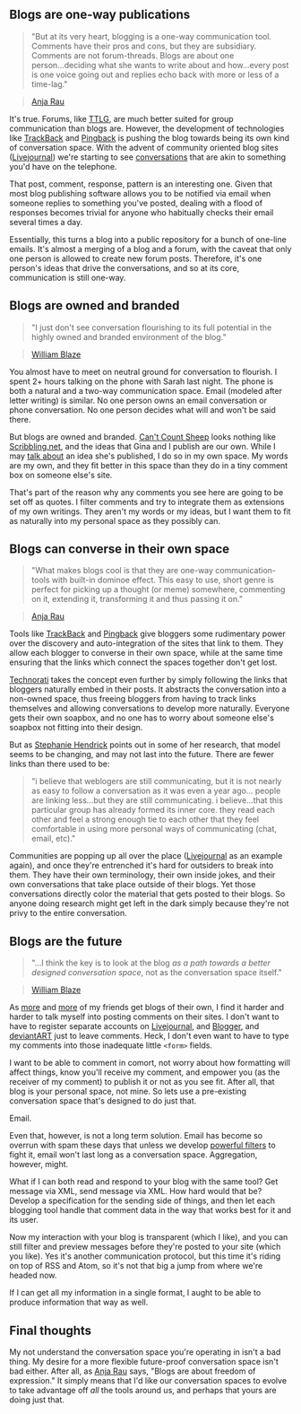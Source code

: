 <!--
title: Evolving conversation spaces
created: 9 December 2004 - 9:29 am
updated: 2 January 2005 - 4:45 pm
slug: blogs
tags: blogging
-->

## Blogs are one-way publications ##

> "But at its very heart, blogging is a one-way communication tool. Comments
> have their pros and cons, but they are subsidiary. Comments are not
> forum-threads. Blogs are about one person...deciding what she wants to write
> about and how...every post is one voice going out and replies echo back with
> more or less of a time-lag."

> [Anja Rau][]

It's true. Forums, like [TTLG][], are much better suited for group communication
than blogs are. However, the development of technologies like [TrackBack][] and
[Pingback][] is pushing the blog towards being its own kind of conversation
space. With the advent of community oriented blog sites ([Livejournal][]) we're
starting to see [conversations][] that are akin to something you'd have on the
telephone.

That post, comment, response, pattern is an interesting one. Given that most
blog publishing software allows you to be notified via email when someone
replies to something you've posted, dealing with a flood of responses becomes
trivial for anyone who habitually checks their email several times a day.

Essentially, this turns a blog into a public repository for a bunch of one-line
emails. It's almost a merging of a blog and a forum, with the caveat that only
one person is allowed to create new forum posts. Therefore, it's one person's
ideas that drive the conversations, and so at its core, communication is still
one-way.

## Blogs are owned and branded ##

> "I just don't see conversation flourishing to its full potential in the highly
> owned and branded environment of the blog."

> [William Blaze][]

You almost have to meet on neutral ground for conversation to flourish. I spent
2+ hours talking on the phone with Sarah last night. The phone is both a natural
and a two-way communication space. Email (modeled after letter writing) is
similar. No one person owns an email conversation or phone conversation. No one
person decides what will and won't be said there.

But blogs are owned and branded. [Can't Count Sheep][] looks nothing like
[Scribbling.net][], and the ideas that Gina and I publish are our own. While I
may [talk about][] an idea she's published, I do so in my own space. My words
are my own, and they fit better in this space than they do in a tiny comment box
on someone else's site.

That's part of the reason why any comments you see here are going to be set off
as quotes. I filter comments and try to integrate them as extensions of my own
writings. They aren't my words or my ideas, but I want them to fit as naturally
into my personal space as they possibly can.

## Blogs can converse in their own space ##

> "What makes blogs cool is that they are one-way communication-tools with
> built-in dominoe effect. This easy to use, short genre is perfect for picking
> up a thought (or meme) somewhere, commenting on it, extending it, transforming
> it and thus passing it on."

> [Anja Rau][]

Tools like [TrackBack][] and [Pingback][] give bloggers some rudimentary power
over the discovery and auto-integration of the sites that link to them. They
allow each blogger to converse in their own space, while at the same time
ensuring that the links which connect the spaces together don't get lost.

[Technorati][] takes the concept even further by simply following the links that
bloggers naturally embed in their posts. It abstracts the conversation into a
non-owned space, thus freeing bloggers from having to track links themselves and
allowing conversations to develop more naturally. Everyone gets their own
soapbox, and no one has to worry about someone else's soapbox not fitting into
their design.

But as [Stephanie Hendrick][] points out in some of her research, that model
seems to be changing, and may not last into the future. There are fewer links
than there used to be:

> "i believe that weblogers are still communicating, but it is not nearly as
> easy to follow a conversation as it was even a year ago... people are linking
> less...but they are still communicating. i believe...that this particular
> group has already formed its inner core. they read each other and feel a
> strong enough tie to each other that they feel comfortable in using more
> personal ways of communicating (chat, email, etc)."

Communities are popping up all over the place ([Livejournal][] as an example
again), and once they're entrenched it's hard for outsiders to break into them.
They have their own terminology, their own inside jokes, and their own
conversations that take place outside of their blogs. Yet those conversations
directly color the material that gets posted to their blogs. So anyone doing
research might get left in the dark simply because they're not privy to the
entire conversation.

## Blogs are the future ##

> "...I think the key is to look at the blog _as a path towards a better
> designed conversation space_, not as the conversation space itself."

> [William Blaze][]

As [more][eric] and [more][linnea] of my friends get blogs of their own, I find
it harder and harder to talk myself into posting comments on their sites. I
don't want to have to register separate accounts on [Livejournal][], and
[Blogger][], and [deviantART][] just to leave comments. Heck, I don't even want
to have to type my comments into those inadequate little `<form>` fields.

I want to be able to comment in comort, not worry about how formatting will
affect things, know you'll receive my comment, and empower you (as the receiver
of my comment) to publish it or not as you see fit. After all, that blog is your
personal space, not mine. So lets use a pre-existing conversation space that's
designed to do just that.

Email.

Even that, however, is not a long term solution. Email has become so overrun
with spam these days that unless we develop [powerful filters][] to fight it,
email won't last long as a conversation space. Aggregation, however, might.

What if I can both read and respond to your blog with the same tool? Get message
via XML, send message via XML. How hard would that be? Develop a specification
for the sending side of things, and then let each blogging tool handle that
comment data in the way that works best for it and its user.

Now my interaction with your blog is transparent (which I like), and you can
still filter and preview messages before they're posted to your site (which you
like). Yes it's another communication protocol, but this time it's riding on top
of RSS and Atom, so it's not that big a jump from where we're headed now.

If I can get all my information in a single format, I aught to be able to
produce information that way as well.

## Final thoughts ##

My not understand the conversation space you're operating in isn't a bad thing.
My desire for a more flexible future-proof conversation space isn't bad either.
After all, as [Anja Rau][] says, "Blogs are about freedom of expression." It
simply means that I'd like our conversation spaces to evolve to take advantage
off _all_ the tools around us, and perhaps that yours are doing just that.


[Anja Rau]: http://flickwerk.wordwrap.de/archive_2004.html#264 "Anja Rau (Flickwerk): State of the Blog"
[TTLG]: http://ttlg.com/forums/ "Through the Looking Glass (TTLG): Forums"
[Livejournal]: http://livejournal.com/ "Livejournal: A simple to use (community oriented) personal publishing tool"
[conversations]: http://www.livejournal.com/users/alientheater/84860.html "Meghan Ferrin (Livejournal): My paper on marijuana was by FAR one of..."
[William Blaze]: http://www.henshall.com/blog/archives/000220.html "William Blaze (Unbound Spiral): More pointers conversational blogs"
[Can't Count Sheep]: / "Frank Mitchell (Can't Count Sheep): Minty fresh pop for the masses"
[Scribbling.net]: http://scribbling.net/ "Gina Trapani (Scribbling.net): writing, code & photographs"
[talk about]: /2004/12/good-dialog "Frank Mitchell (Can't Count Sheep): Dialog this good"
[TrackBack]: http://movabletype.org/trackback/beginners/ "Mena and Ben Trott (Moveable Type): A Beginner's Guide to TrackBack"
[Pingback]: http://www.hixie.ch/specs/pingback/pingback "Pingback: The latest version of the Pingback specification"
[Technorati]: http://technorati.com/ "Technorati: What's happening on the Web right now"
[Stephanie Hendrick]: http://www.sumofmyparts.com/blog/index.php?p=334 "Stephanie Hendrick (the sum of my parts): dissemination and communication"
[eric]: http://gentrypcfixer.com/ericsBlog/ "Eric Gentry (Blogger): Random Ramblings of gentrypcfixer"
[linnea]: http://livejournal.com/users/linnymiche/ "Linnea Anderson (Livejournal): There Was Life And It Was..."
[Blogger]: http://blogger.com/ "Blogger: Google's personal publishing tool, the one that started this whole blogging craze"
[deviantART]: http://www.deviantart.com/ "deviantART: where ART meets application!"
[powerful filters]: http://crm114.sourceforge.net/ "CRM114 (Sourceforge): The Controllable Regex Mutilator"
